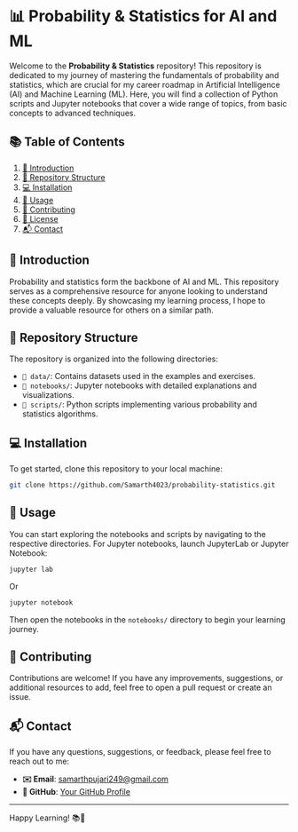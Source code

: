 # 📊 Probability & Statistics for AI and ML

Welcome to the **Probability & Statistics** repository! This repository is dedicated to my journey of mastering the fundamentals of probability and statistics, which are crucial for my career roadmap in Artificial Intelligence (AI) and Machine Learning (ML). Here, you will find a collection of Python scripts and Jupyter notebooks that cover a wide range of topics, from basic concepts to advanced techniques.

## 📚 Table of Contents

1. [📜 Introduction](#introduction)
2. [📁 Repository Structure](#repository-structure)
3. [💻 Installation](#installation)
4. [🚀 Usage](#usage)
5. [🤝 Contributing](#contributing)
6. [📜 License](#license)
7. [📬 Contact](#contact)

## 📜 Introduction

Probability and statistics form the backbone of AI and ML. This repository serves as a comprehensive resource for anyone looking to understand these concepts deeply. By showcasing my learning process, I hope to provide a valuable resource for others on a similar path.

## 📁 Repository Structure

The repository is organized into the following directories:

- `📂 data/`: Contains datasets used in the examples and exercises.
- `📂 notebooks/`: Jupyter notebooks with detailed explanations and visualizations.
- `📂 scripts/`: Python scripts implementing various probability and statistics algorithms.


## 💻 Installation

To get started, clone this repository to your local machine:

```bash
git clone https://github.com/Samarth4023/probability-statistics.git
```

## 🚀 Usage

You can start exploring the notebooks and scripts by navigating to the respective directories. For Jupyter notebooks, launch JupyterLab or Jupyter Notebook:

```bash
jupyter lab
```

Or

```bash
jupyter notebook
```

Then open the notebooks in the `notebooks/` directory to begin your learning journey.

## 🤝 Contributing

Contributions are welcome! If you have any improvements, suggestions, or additional resources to add, feel free to open a pull request or create an issue.

## 📬 Contact

If you have any questions, suggestions, or feedback, please feel free to reach out to me:

- **✉️ Email**: samarthpujari249@gmail.com
- **🐙 GitHub**: [Your GitHub Profile](https://github.com/Samarth4023)

---

Happy Learning! 📚🚀
